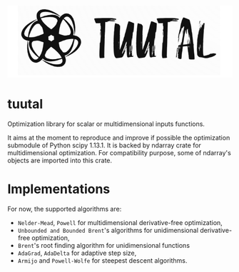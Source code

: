 ![](assets/logo_tuutal.png)

# tuutal

Optimization library for scalar or multidimensional inputs functions.

It aims at the moment to reproduce and improve if possible the optimization submodule of Python scipy 1.13.1.
It is backed by ndarray crate for multidimensional optimization. For compatibility purpose, some of ndarray's objects
are imported into this crate.

# Implementations

For now, the supported algorithms are:
  - `Nelder-Mead`, `Powell` for multidimensional derivative-free optimization,
  - `Unbounded and Bounded Brent`'s algorithms for unidimensional derivative-free optimization,
  - `Brent`'s root finding algorithm for unidimensional functions
  - `AdaGrad`, `AdaDelta` for adaptive step size,
  - `Armijo` and `Powell-Wolfe` for steepest descent algorithms.

